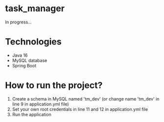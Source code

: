 # task_manager

In progress...

# Technologies

* Java 16
* MySQL database
* Spring Boot

# How to run the project?

1. Create a schema in MySQL named 'tm_dev' (or change name 'tm_dev' in line 9 in application.yml file)
2. Set your own root credentials in line 11 and 12 in application.yml file
3. Run the application
